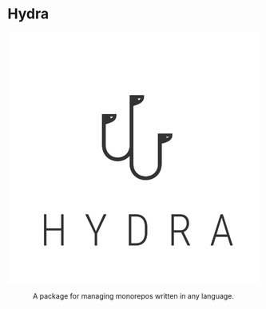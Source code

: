 # Hydra
<center>
<img src="./assets/hydra-logo.svg" alt="Logo">

A package for managing monorepos written in any language. 
</center>


